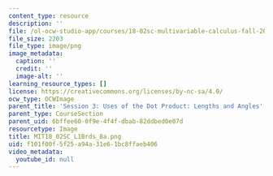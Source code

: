 ```yaml
---
content_type: resource
description: ''
file: /ol-ocw-studio-app/courses/18-02sc-multivariable-calculus-fall-2010/f101f00f5f25a94a31e61bc8ffaeb406_MIT18_02SC_L1Brds_8a.png
file_size: 2203
file_type: image/png
image_metadata:
  caption: ''
  credit: ''
  image-alt: ''
learning_resource_types: []
license: https://creativecommons.org/licenses/by-nc-sa/4.0/
ocw_type: OCWImage
parent_title: 'Session 3: Uses of the Dot Product: Lengths and Angles'
parent_type: CourseSection
parent_uid: 6bffee60-0f9e-4f4f-dbab-82ddbed0e07d
resourcetype: Image
title: MIT18_02SC_L1Brds_8a.png
uid: f101f00f-5f25-a94a-31e6-1bc8ffaeb406
video_metadata:
  youtube_id: null
---
```

